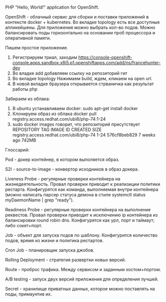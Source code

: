 PHP "Hello, World!" application for OpenShift.

OpenShift - облачный сервис для сборки и поставки приложений в контексте docker + kubernetes.
Во вкладке topology есть все доступные апликейшены. Для приложения можно выбрать кол-во подов. Можно балансировать поды горизонтально на основании проб процессора и оперативной памяти.

Пишем простое приложение.
1) Регистрируем триал, заходим https://console-openshift-console.apps.sandbox.x8i5.p1.openshiftapps.com/add/ns/francehunter-dev
2) Во владке add добавляем ссылку на репозиторий гит
3) Во вкладке topology Нажимаем build, ждем, кликаем на open url.
4) В новой вкладке браузера открывается стрваничка как результат работы php

Забираем из облака:
1) В ubuntu устанавливаем docker: sudo apt-get install docker
2) Клонируем образ из облака docker pull registry.access.redhat.com/ubi8/php-74:1-24
3)  sudo docker images говорит, что репозиторий присутствует
REPOSITORY                               TAG       IMAGE ID       CREATED       SIZE
registry.access.redhat.com/ubi8/php-74   1-24      576cf8beb829   7 weeks ago   742MB

Глоссарий:

Pod - докер контейнер, в котором выполяется образ.

S2I - source-to-image - конвертор исходников в образ докера.

Liveness Probe - регулярные проверки контейнера на жизнедеятельность. Провал проверки приводит к реализиции политики рестарта. Конфигурятся как команда, выполняемая внутри контейнера (можно написать парсер статуса демона в стиле systemctl status myDaemonName | grep "ready").

Readiness Probe - регулярные проверки контейнера на выполнение реквестов. Провал проверки приводит к исключению ip контейнера из балансировки round robin dns. Конфигурятся как урл, порт и таймаут; либо сокет+порт.

Job - объект для запуска подов по шаблону. Конфигурится количество подов, время из жизни и политика рестартов.

Cron Job - планировщик запуска джобов.

Rolling Deployment - стратегия развертки новых версий.

Route - проброс трафика. Между сервисом и заданным хостом+портом.

A/B testing - запуск двух версий приложения для определения лучшей.

Secret - хранилище приватных данных, которое можно поставлять на поды, примаунтив их.
